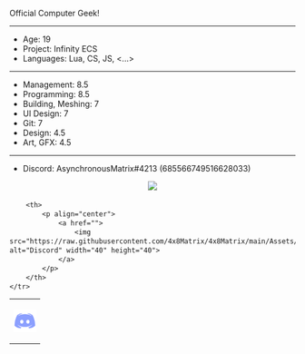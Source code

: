Official Computer Geek!

------------------------------------------

- Age: 19
- Project: Infinity ECS
- Languages: Lua, CS, JS, <...>

------------------------------------------

- Management: 8.5
- Programming: 8.5
- Building,  Meshing: 7
- UI Design: 7
- Git: 7
- Design: 4.5
- Art, GFX: 4.5

------------------------------------------

- Discord: AsynchronousMatrix#4213 (685566749516628033)

<p align="center">
    <a href="https://github.com/4x8Matrix">
        <img src="https://github-readme-stats.vercel.app/api?username=4x8Matrix&&show_icons=true&title_color=ffffff&icon_color=bb2acf&text_color=daf7dc&bg_color=151515">
    </a>
</p>

<table>
    <tr>
        <th>
            <p align="center">
                <a href="https://discord.com/users/685566749516628033">
                    <img src="https://raw.githubusercontent.com/4x8Matrix/4x8Matrix/main/Assets/Discord.png" alt="Discord" width="40" height="40">
                </a>
            </p>
        </th>

        <th>
            <p align="center">
                <a href="">
                    <img src="https://raw.githubusercontent.com/4x8Matrix/4x8Matrix/main/Assets/Roblox.png" alt="Discord" width="40" height="40">
                </a>
            </p>
        </th>
    </tr>
</table>
